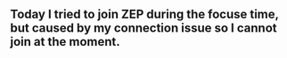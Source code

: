 ## Today I tried to join ZEP during the focuse time, but caused by my connection issue so I cannot join at the moment.